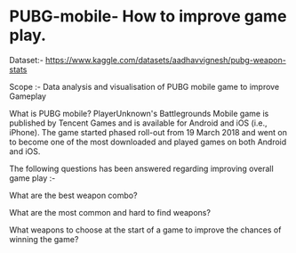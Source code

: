 # PUBG-mobile- How to improve game play.

Dataset:- https://www.kaggle.com/datasets/aadhavvignesh/pubg-weapon-stats

Scope :- Data analysis and visualisation of PUBG mobile game to improve Gameplay

What is PUBG mobile? 
PlayerUnknown's Battlegrounds Mobile game is published by Tencent Games and is available for Android and iOS (i.e., iPhone). 
The game started phased roll-out from 19 March 2018 and went on to become one of the most downloaded and played games on both Android and iOS.

The following questions has been answered regarding improving overall game play :-

What are the best weapon combo?

What are the most common and hard to find weapons?

What weapons to choose at the start of a game to improve the chances of winning the game?
